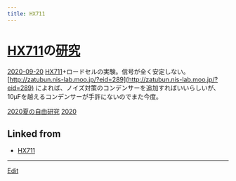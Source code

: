 ```yaml
---
title: HX711
---
```


# [HX711](/HX711)の[研究](/研究)

[2020-09-20](/2020-09-20) [HX711](/HX711)+ロードセルの実験。信号が全く安定しない。[http://zatubun.nis-lab.moo.jp/?eid=289](http://zatubun.nis-lab.moo.jp/?eid=289) によれば、ノイズ対策のコンデンサーを追加すればいいらしいが、10μFを越えるコンデンサーが手許にないのでまた今度。

[2020夏の自由研究](/2020夏の自由研究)
[2020](/2020)


## Linked from

* [HX711](/HX711)


----

[Edit](https://github.com/vitroid/vitroid.github.io/edit/master/MD/HX711.md)

